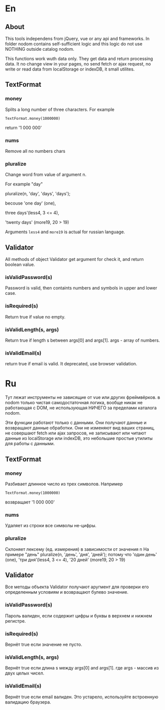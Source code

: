 # En

## About

This tools independens from jQuery, vue or any api and frameworks.
In folder nodom contains self-sufficient logic and this logic  do not use NOTHING outside catalog nodom.

This functions work wuth data only. They get data and return processing data. It no change view in your pages, 
no send fetch or ajax request, no write or read data from localStorage or indexDB, it small utilites.

## TextFormat

### money

Splits a long number of three characters. For example 

`TextFormat.money(1000000)`

return '1 000 000'

### nums

Remove all no numbers chars  

### pluralize

Change word from value of argument n.

For example "day"

pluralize(n, 'day', 'days', 'days');

becouse 'one day' (one),

three days'(less4, 3 <= 4),

'twenty days' (more19, 20 > 19)

Arguments `less4` and `more19` is actual for russian language.

## Validator

All methods of object Validator get argument for check it, and return boolean value.

### isValidPassword(s)

Password is valid, then containts numbers and symbols in upper and lower case.

### isRequired(s)

Return true if value no empty.

### isValidLength(s, args)

Return true if length s between args[0] and args[1].
args - array of numbers.

### isValidEmail(s)

return true if email is valid. It deprecated, use browser validation.



# Ru
Тут лежат инструменты не зависящие от vue или других фреймвёрков.
в nodom только чистая самодостаточная логика, вообще никак не работающая с DOM, 
не использующая НИЧЕГО за пределами каталога nodom.

Эти функции работают только с данными. Они получают данные и возвращают данные обработки. Они не изменяют вид ваших страниц,
не совершают fetch или ajax запросов, не записывают или читают данные из localStorage или indexDB, это небольшие простые утилиты для работы с данными.



## TextFormat

### money

Разбивает длинное число из трех символов. Например

`TextFormat.money(1000000)`

возвращает '1 000 000'

### nums

Удаляет из строки все символы не-цифры.

### pluralize

Склоняет лексему (eд. измерения) в зависимости от значения n
На примере "день"
pluralize(n, 'день', 'дня', 'дней');
потому что 'один день' (one),
'три дня'(less4, 3 <= 4),
'20 дней' (more19, 20 > 19)

## Validator

Все методы объекта Validator получают аругмент для проверки его определенным условиям и возвращают булево значение.

### isValidPassword(s)

Пароль валиден, если содержит цифры и буквы в верхнем и нижнем регистре.

### isRequired(s)

Вернёт true если значение не пусто.

### isValidLength(s, args)

Вернёт true если длина s между args[0] and args[1].
где args - массив из двух целых чисел.

### isValidEmail(s)

Вернёт true если email валиден. Это устарело, используйте встроенную валидацию браузера.
